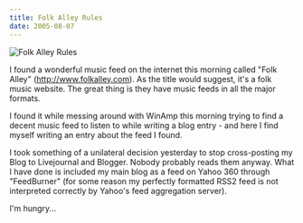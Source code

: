 ```yaml
---
title: Folk Alley Rules
date: 2005-08-07
---
```


![Folk Alley Rules](https://source.unsplash.com/y7GlIdTUOvo/1600x900)

I found a wonderful music feed on the internet this morning called "Folk Alley" (http://www.folkalley.com). As the title would suggest, it's a folk music website. The great thing is they have music feeds in all the major formats.

I found it while messing around with WinAmp this morning trying to find a decent music feed to listen to while writing a blog entry - and here I find myself writing an entry about the feed I found.

I took something of a unilateral decision yesterday to stop cross-posting my Blog to Livejournal and Blogger. Nobody probably reads them anyway. What I have done is included my main blog as a feed on Yahoo 360 through "FeedBurner" (for some reason my perfectly formatted RSS2 feed is not interpreted correctly by Yahoo's feed aggregation server).

I'm hungry...